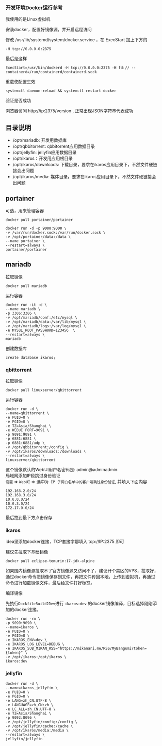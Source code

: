 ### 开发环境Docker运行参考

我使用的是Linux虚拟机

安装docker，配置好镜像源，并开启远程访问

修改 /usr/lib/systemd/system/docker.service ，在 ExecStart 加上下方的

```shell
-H tcp://0.0.0.0:2375
```

最后是这样

```shell
ExecStart=/usr/bin/dockerd -H tcp://0.0.0.0:2375 -H fd:// --containerd=/run/containerd/containerd.sock
```

重载使配置生效

```shell
systemctl daemon-reload && systemctl restart docker
```

验证是否成功

浏览器访问 http://ip:2375/version , 正常出现JSON字符串代表成功

## 目录说明

- /opt/mariadb: 开发用数据库
- /opt/qbbitorrent: qbbitorrent应用数据目录
- /opt/jellyfin: jellyfin应用数据目录
- /opt/ikaros：开发用应用根目录
- /opt/ikaros/downloads: 下载目录，要求在ikaros应用目录下，不然文件硬链接会出问题
- /opt/ikaros/media: 媒体目录，要求在ikaros应用目录下，不然文件硬链接会出问题

## portainer

可选，用来管理容器

```shell
docker pull portainer/portainer
```

```shell
docker run -d -p 9000:9000 \
-v /var/run/docker.sock:/var/run/docker.sock \
-v /opt/portainer/data:/data \
--name portainer \
--restart=always \
portainer/portainer
```

## mariadb

拉取镜像

```shell
docker pull mariadb
```

运行容器

```shell
docker run -it -d \
--name mariadb \
-p 3306:3306 \
-v /opt/mariadb/conf:/etc/mysql \
-v /opt/mariadb/data:/var/lib/mysql \
-v /opt/mariadb/logs:/var/log/mysql \
-e MYSQL_ROOT_PASSWORD=123456  \
--restart=always \
mariadb
```

创建数据库

```shell
create database ikaros;
```

### qbittorrent

拉取镜像

```shell
docker pull linuxserver/qbittorrent
```

运行容器

```shell
docker run -d \
--name=qbittorrent \
-e PUID=0 \
-e PGID=0 \
-e TZ=Asia/Shanghai \
-e WEBUI_PORT=9091 \
-p 9091:9091 \
-p 6881:6881 \
-p 6881:6881/udp \
-v /opt/qbbitorrent:/config \
-v /opt/ikaros/downloads:/downloads \
--restart=always \
linuxserver/qbittorrent
```

这个镜像默认的WebUI用户名密码是: admin@adminadmin  
局域网添加IP段跳过身份验证  
`设置` => `WebUI` => 选中`对 IP 子网白名单中的客户端跳过身份验证`, 并填入下面内容  

```text
192.168.2.0/24
192.168.3.0/24
10.0.0.0/24
10.0.3.0/24
172.17.0.0/24
```

最后拉到最下方点击保存

### ikaros

idea里添加docker连接，TCP套接字那填入 tcp://IP:2375 即可

建议先拉取下基础镜像

```shell
docker pull eclipse-temurin:17-jdk-alpine
```

如果国内镜像源拉取不了官方镜像源又访问不了，建议开个美区的VPS，拉取好，通过docker命令把镜像保存到文件，再把文件传回本地，上传到虚拟机，再通过命令进行加载镜像文件，最后给文件打好标签。

编译镜像

先执行`DockfileBuild2Dev`进行 `ikaros:dev` 的docker镜像编译，目标选择刚刚添加的docker连接。

```shell
docker run -rm \
-p 9090:9090 \
--name=ikaros \
-e PUID=0 \
-e PGID=0 \
-e IKAROS_ENV=dev \
-e IKAROS_LOG_LEVEL=DEBUG \
-e IKAROS_SUB_MIKAN_RSS="https://mikanani.me/RSS/MyBangumi?token={token}" \
-v /opt/ikaros:/opt/ikaros \
ikaros:dev
```

### jellyfin

```shell
docker run -d \
--name=ikaros_jellyfin \
-e PUID=0 \
-e PGID=0 \
-e LANG=zh_CN.UTF-8 \
-e LANGUAGE=zh_CN:zh \
-e LC_ALL=zh_CN.UTF-8 \
-e TZ=Asia/Shanghai \
-p 9092:8096 \
-v /opt/jellyfin/config:/config \
-v /opt/jellyfin/cache:/cache \
-v /opt/ikaros/media:/media \
--restart=always \
jellyfin/jellyfin
```
